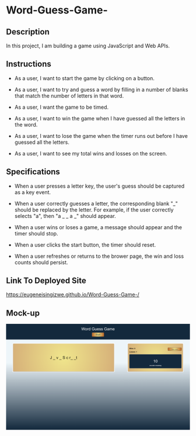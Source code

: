 # Word-Guess-Game-

## Description 

In this project, I am building a game using JavaScript and Web APIs.

## Instructions

- As a user, I want to start the game by clicking on a button.


- As a user, I want to try and guess a word by filling in a number of blanks that match the number of letters in that word.


- As a user, I want the game to be timed.


- As a user, I want to win the game when I have guessed all the letters in the word.


 - As a user, I want to lose the game when the timer runs out before I have guessed all the letters.


- As a user, I want to see my total wins and losses on the screen.



## Specifications


- When a user presses a letter key, the user's guess should be captured as a key event.


- When a user correctly guesses a letter, the corresponding blank "_" should be replaced by the letter. For example, if the user correctly selects "a", then "a _ _ a _" should appear.


 - When a user wins or loses a game, a message should appear and the timer should stop.


- When a user clicks the start button, the timer should reset.


- When a user refreshes or returns to the brower page, the win and loss counts should persist.

## Link To Deployed Site 
https://eugeneisingizwe.github.io/Word-Guess-Game-/
## Mock-up

![](./Assets/images/mock-up.png)